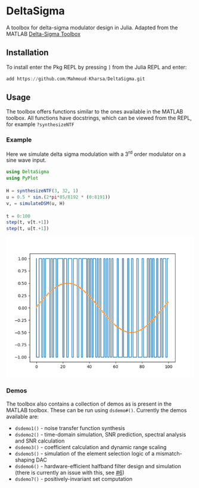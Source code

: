 # DeltaSigma

A toolbox for delta-sigma modulator design in Julia. Adapted from the MATLAB
[Delta-Sigma Toolbox](https://www.mathworks.com/matlabcentral/fileexchange/19-delta-sigma-toolbox)

## Installation

To install enter the Pkg REPL by pressing `]` from the Julia REPL and enter:

```julia
add https://github.com/Mahmoud-Kharsa/DeltaSigma.git
```

## Usage

The toolbox offers functions similar to the ones available in the MATLAB toolbox.
All functions have docstrings, which can be viewed from the REPL, for example
`?synthesizeNTF`

### Example

Here we simulate delta sigma modulation with a 3<sup>rd</sup> order modulator
on a sine wave input.

```julia
using DeltaSigma
using PyPlot

H = synthesizeNTF(3, 32, 1)
u = 0.5 * sin.(2*pi*85/8192 * (0:8191))
v, = simulateDSM(u, H)

t = 0:100
step(t, v[t.+1])
step(t, u[t.+1])
```
![plot](/example.png)

### Demos

The toolbox also contains a collection of demos as is present in the MATLAB
toolbox. These can be run using `dsdemo#()`. Currently the demos available are:
* `dsdemo1()` - noise transfer function synthesis
* `dsdemo2()` - time-domain simulation, SNR prediction, spectral analysis and SNR calculation
* `dsdemo3()` - coefficient calculation and dynamic range scaling
* `dsdemo5()` - simulation of the element selection logic of a mismatch-shaping DAC
* `dsdemo6()` - hardware-efficient halfband filter design and simulation (there is currently an issue with this, see [#6](/../../issues/6))
* `dsdemo7()` - positively-invariant set computation
